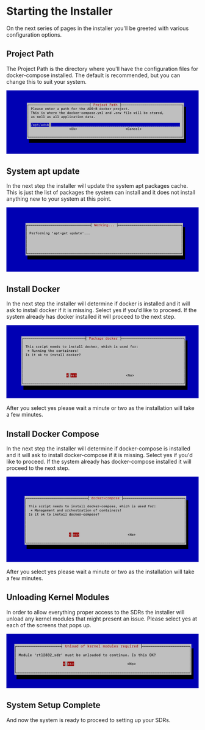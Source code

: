 # Starting the Installer

On the next series of pages in the installer you'll be greeted with various configuration options.

## Project Path

The Project Path is the directory where you'll have the configuration files for docker-compose installed. The default is recommended, but you can change this to suit your system.

![Project Path](/resources/project-path.png "Project Path")

## System apt update

In the next step the installer will update the system apt packages cache. This is just the list of packages the system can install and it does not install anything new to your system at this point.

![apt-get update](/resources/apt-update.png "apt-get update")

## Install Docker

In the next step the installer will determine if docker is installed and it will ask to install docker if it is missing. Select yes if you'd like to proceed. If the system already has docker installed it will proceed to the next step.

![Docker Install](/resources/docker-install.png "Docker Install")

After you select yes please wait a minute or two as the installation will take a few minutes.

## Install Docker Compose

In the next step the installer will determine if docker-compose is installed and it will ask to install docker-compose if it is missing. Select yes if you'd like to proceed. If the system already has docker-compose installed it will proceed to the next step.

![Docker Compose Install](/resources/docker-compose-install.png "Docker Compose Install")

After you select yes please wait a minute or two as the installation will take a few minutes.

## Unloading Kernel Modules

In order to allow everything proper access to the SDRs the installer will unload any kernel modules that might present an issue. Please select yes at each of the screens that pops up.

![Kernel Modules](/resources/kernel-modules.png "Kernel Modules")

## System Setup Complete

And now the system is ready to proceed to setting up your SDRs.